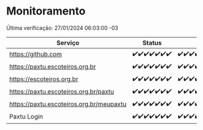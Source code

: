 # Monitoramento

Última verificação: 27/01/2024 06:03:00 -03

|Serviço|Status|Últimas 24h|
|---|---|---|
|https://github.com|<span title="2024-01-20: OK=24">✔️</span><span title="2024-01-21: OK=24">✔️</span><span title="2024-01-22: OK=24">✔️</span><span title="2024-01-23: OK=24">✔️</span><span title="2024-01-24: OK=24">✔️</span><span title="2024-01-25: OK=24">✔️</span><span title="2024-01-26: OK=9">✔️</span>|<span title="26/01/2024 06:07:00 -03 : 200">✔️</span><span title="26/01/2024 07:06:00 -03 : 200">✔️</span><span title="26/01/2024 08:03:00 -03 : 200">✔️</span><span title="26/01/2024 09:10:00 -03 : 200">✔️</span><span title="26/01/2024 10:06:00 -03 : 200">✔️</span><span title="26/01/2024 11:05:00 -03 : 200">✔️</span><span title="26/01/2024 12:06:00 -03 : 200">✔️</span><span title="26/01/2024 13:07:00 -03 : 200">✔️</span><span title="26/01/2024 14:03:00 -03 : 200">✔️</span><span title="26/01/2024 15:08:00 -03 : 200">✔️</span><span title="26/01/2024 16:02:00 -03 : 200">✔️</span><span title="26/01/2024 17:06:00 -03 : 200">✔️</span><span title="26/01/2024 18:03:00 -03 : 200">✔️</span><span title="26/01/2024 19:04:00 -03 : 200">✔️</span><span title="26/01/2024 20:04:00 -03 : 200">✔️</span><span title="26/01/2024 21:29:00 -03 : 200">✔️</span><span title="26/01/2024 22:37:00 -03 : 200">✔️</span><span title="26/01/2024 23:11:00 -03 : 200">✔️</span><span title="27/01/2024 00:06:00 -03 : 200">✔️</span><span title="27/01/2024 01:07:00 -03 : 200">✔️</span><span title="27/01/2024 02:05:00 -03 : 200">✔️</span><span title="27/01/2024 03:07:00 -03 : 200">✔️</span><span title="27/01/2024 04:05:00 -03 : 200">✔️</span><span title="27/01/2024 05:07:00 -03 : 200">✔️</span><span title="27/01/2024 06:03:00 -03 : 200">✔️</span>|
|https://paxtu.escoteiros.org.br|<span title="2024-01-20: OK=24">✔️</span><span title="2024-01-21: OK=24">✔️</span><span title="2024-01-22: OK=24">✔️</span><span title="2024-01-23: OK=24">✔️</span><span title="2024-01-24: OK=24">✔️</span><span title="2024-01-25: OK=24">✔️</span><span title="2024-01-26: OK=9">✔️</span>|<span title="26/01/2024 06:07:00 -03 : 200">✔️</span><span title="26/01/2024 07:06:00 -03 : 200">✔️</span><span title="26/01/2024 08:03:00 -03 : 200">✔️</span><span title="26/01/2024 09:10:00 -03 : 200">✔️</span><span title="26/01/2024 10:06:00 -03 : 200">✔️</span><span title="26/01/2024 11:05:00 -03 : 200">✔️</span><span title="26/01/2024 12:06:00 -03 : 200">✔️</span><span title="26/01/2024 13:07:00 -03 : 200">✔️</span><span title="26/01/2024 14:03:00 -03 : 200">✔️</span><span title="26/01/2024 15:08:00 -03 : 200">✔️</span><span title="26/01/2024 16:02:00 -03 : 200">✔️</span><span title="26/01/2024 17:06:00 -03 : 200">✔️</span><span title="26/01/2024 18:03:00 -03 : 200">✔️</span><span title="26/01/2024 19:04:00 -03 : 200">✔️</span><span title="26/01/2024 20:04:00 -03 : 200">✔️</span><span title="26/01/2024 21:29:00 -03 : 200">✔️</span><span title="26/01/2024 22:37:00 -03 : 200">✔️</span><span title="26/01/2024 23:11:00 -03 : 200">✔️</span><span title="27/01/2024 00:06:00 -03 : 200">✔️</span><span title="27/01/2024 01:07:00 -03 : 200">✔️</span><span title="27/01/2024 02:05:00 -03 : 200">✔️</span><span title="27/01/2024 03:07:00 -03 : 200">✔️</span><span title="27/01/2024 04:05:00 -03 : 200">✔️</span><span title="27/01/2024 05:07:00 -03 : 200">✔️</span><span title="27/01/2024 06:03:00 -03 : 200">✔️</span>|
|https://escoteiros.org.br|<span title="2024-01-20: OK=24">✔️</span><span title="2024-01-21: OK=24">✔️</span><span title="2024-01-22: OK=24">✔️</span><span title="2024-01-23: OK=24">✔️</span><span title="2024-01-24: OK=24">✔️</span><span title="2024-01-25: OK=24">✔️</span><span title="2024-01-26: OK=9">✔️</span>|<span title="26/01/2024 06:07:00 -03 : 200">✔️</span><span title="26/01/2024 07:06:00 -03 : 200">✔️</span><span title="26/01/2024 08:03:00 -03 : 200">✔️</span><span title="26/01/2024 09:10:00 -03 : 200">✔️</span><span title="26/01/2024 10:06:00 -03 : 200">✔️</span><span title="26/01/2024 11:05:00 -03 : 200">✔️</span><span title="26/01/2024 12:06:00 -03 : 200">✔️</span><span title="26/01/2024 13:07:00 -03 : 200">✔️</span><span title="26/01/2024 14:03:00 -03 : 200">✔️</span><span title="26/01/2024 15:08:00 -03 : 200">✔️</span><span title="26/01/2024 16:02:00 -03 : 200">✔️</span><span title="26/01/2024 17:06:00 -03 : 200">✔️</span><span title="26/01/2024 18:03:00 -03 : 200">✔️</span><span title="26/01/2024 19:04:00 -03 : 200">✔️</span><span title="26/01/2024 20:04:00 -03 : 200">✔️</span><span title="26/01/2024 21:29:00 -03 : 200">✔️</span><span title="26/01/2024 22:37:00 -03 : 200">✔️</span><span title="26/01/2024 23:11:00 -03 : 200">✔️</span><span title="27/01/2024 00:06:00 -03 : 200">✔️</span><span title="27/01/2024 01:07:00 -03 : 200">✔️</span><span title="27/01/2024 02:05:00 -03 : 200">✔️</span><span title="27/01/2024 03:07:00 -03 : 200">✔️</span><span title="27/01/2024 04:05:00 -03 : 200">✔️</span><span title="27/01/2024 05:07:00 -03 : 200">✔️</span><span title="27/01/2024 06:03:00 -03 : 200">✔️</span>|
|https://paxtu.escoteiros.org.br/paxtu|<span title="2024-01-20: OK=24">✔️</span><span title="2024-01-21: OK=24">✔️</span><span title="2024-01-22: OK=24">✔️</span><span title="2024-01-23: OK=24">✔️</span><span title="2024-01-24: OK=24">✔️</span><span title="2024-01-25: OK=24">✔️</span><span title="2024-01-26: OK=9">✔️</span>|<span title="26/01/2024 06:07:00 -03 : 200">✔️</span><span title="26/01/2024 07:06:00 -03 : 200">✔️</span><span title="26/01/2024 08:03:00 -03 : 200">✔️</span><span title="26/01/2024 09:10:00 -03 : 200">✔️</span><span title="26/01/2024 10:06:00 -03 : 200">✔️</span><span title="26/01/2024 11:05:00 -03 : 200">✔️</span><span title="26/01/2024 12:06:00 -03 : 200">✔️</span><span title="26/01/2024 13:07:00 -03 : 200">✔️</span><span title="26/01/2024 14:03:00 -03 : 200">✔️</span><span title="26/01/2024 15:08:00 -03 : 200">✔️</span><span title="26/01/2024 16:02:00 -03 : 200">✔️</span><span title="26/01/2024 17:06:00 -03 : 200">✔️</span><span title="26/01/2024 18:03:00 -03 : 200">✔️</span><span title="26/01/2024 19:04:00 -03 : 200">✔️</span><span title="26/01/2024 20:04:00 -03 : 200">✔️</span><span title="26/01/2024 21:29:00 -03 : 200">✔️</span><span title="26/01/2024 22:37:00 -03 : 200">✔️</span><span title="26/01/2024 23:11:00 -03 : 200">✔️</span><span title="27/01/2024 00:06:00 -03 : 200">✔️</span><span title="27/01/2024 01:07:00 -03 : 200">✔️</span><span title="27/01/2024 02:05:00 -03 : 200">✔️</span><span title="27/01/2024 03:07:00 -03 : 200">✔️</span><span title="27/01/2024 04:05:00 -03 : 200">✔️</span><span title="27/01/2024 05:07:00 -03 : 200">✔️</span><span title="27/01/2024 06:03:00 -03 : 200">✔️</span>|
|https://paxtu.escoteiros.org.br/meupaxtu|<span title="2024-01-20: OK=24">✔️</span><span title="2024-01-21: OK=24">✔️</span><span title="2024-01-22: OK=24">✔️</span><span title="2024-01-23: OK=24">✔️</span><span title="2024-01-24: OK=24">✔️</span><span title="2024-01-25: OK=24">✔️</span><span title="2024-01-26: OK=9">✔️</span>|<span title="26/01/2024 06:07:00 -03 : 200">✔️</span><span title="26/01/2024 07:06:00 -03 : 200">✔️</span><span title="26/01/2024 08:03:00 -03 : 200">✔️</span><span title="26/01/2024 09:10:00 -03 : 200">✔️</span><span title="26/01/2024 10:06:00 -03 : 200">✔️</span><span title="26/01/2024 11:05:00 -03 : 200">✔️</span><span title="26/01/2024 12:06:00 -03 : 200">✔️</span><span title="26/01/2024 13:07:00 -03 : 200">✔️</span><span title="26/01/2024 14:03:00 -03 : 200">✔️</span><span title="26/01/2024 15:08:00 -03 : 200">✔️</span><span title="26/01/2024 16:02:00 -03 : 200">✔️</span><span title="26/01/2024 17:06:00 -03 : 200">✔️</span><span title="26/01/2024 18:03:00 -03 : 200">✔️</span><span title="26/01/2024 19:04:00 -03 : 200">✔️</span><span title="26/01/2024 20:04:00 -03 : 200">✔️</span><span title="26/01/2024 21:29:00 -03 : 200">✔️</span><span title="26/01/2024 22:37:00 -03 : 200">✔️</span><span title="26/01/2024 23:11:00 -03 : 200">✔️</span><span title="27/01/2024 00:06:00 -03 : 200">✔️</span><span title="27/01/2024 01:07:00 -03 : 200">✔️</span><span title="27/01/2024 02:05:00 -03 : 200">✔️</span><span title="27/01/2024 03:07:00 -03 : 200">✔️</span><span title="27/01/2024 04:05:00 -03 : 200">✔️</span><span title="27/01/2024 05:07:00 -03 : 200">✔️</span><span title="27/01/2024 06:03:00 -03 : 200">✔️</span>|
|Paxtu Login|<span title="2024-01-20: OK=24">✔️</span><span title="2024-01-21: OK=24">✔️</span><span title="2024-01-22: OK=24">✔️</span><span title="2024-01-23: OK=24">✔️</span><span title="2024-01-24: OK=24">✔️</span><span title="2024-01-25: OK=24">✔️</span><span title="2024-01-26: OK=9">✔️</span>|<span title="26/01/2024 06:07:00 -03 : 200">✔️</span><span title="26/01/2024 07:06:00 -03 : 200">✔️</span><span title="26/01/2024 08:03:00 -03 : 200">✔️</span><span title="26/01/2024 09:10:00 -03 : 200">✔️</span><span title="26/01/2024 10:06:00 -03 : 200">✔️</span><span title="26/01/2024 11:05:00 -03 : 200">✔️</span><span title="26/01/2024 12:06:00 -03 : 200">✔️</span><span title="26/01/2024 13:07:00 -03 : 200">✔️</span><span title="26/01/2024 14:03:00 -03 : 200">✔️</span><span title="26/01/2024 15:08:00 -03 : 200">✔️</span><span title="26/01/2024 16:02:00 -03 : 200">✔️</span><span title="26/01/2024 17:06:00 -03 : 200">✔️</span><span title="26/01/2024 18:03:00 -03 : 200">✔️</span><span title="26/01/2024 19:04:00 -03 : 200">✔️</span><span title="26/01/2024 20:04:00 -03 : 200">✔️</span><span title="26/01/2024 21:29:00 -03 : 200">✔️</span><span title="26/01/2024 22:37:00 -03 : 200">✔️</span><span title="26/01/2024 23:11:00 -03 : 200">✔️</span><span title="27/01/2024 00:06:00 -03 : 200">✔️</span><span title="27/01/2024 01:07:00 -03 : 200">✔️</span><span title="27/01/2024 02:05:00 -03 : 200">✔️</span><span title="27/01/2024 03:07:00 -03 : 200">✔️</span><span title="27/01/2024 04:05:00 -03 : 200">✔️</span><span title="27/01/2024 05:07:00 -03 : 200">✔️</span><span title="27/01/2024 06:03:00 -03 : 200">✔️</span>|
